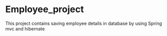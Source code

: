 # Employee_project
This project contains saving employee details in database by using Spring mvc and hibernate
